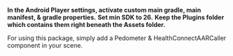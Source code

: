 **In the Android Player settings, activate custom main gradle, main manifest, & gradle properties.**
**Set min SDK to 26.**
**Keep the Plugins folder which contains them right beneath the Assets folder.**

For using this package, simply add a Pedometer & HealthConnectAARCaller component in your scene.